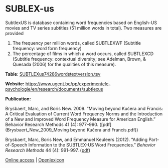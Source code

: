 # SUBLEX-us #

SubtlexUS is database containing word frequencies based on English-US movies and TV series subtitles (51 million words in total). Two measures are provided 

  1.  The frequency per million words, called SUBTLEXWF (Subtitle frequency: word form frequency)
  2.  The percentage of films in which a word occurs, called SUBTLEXCD (Subtitle frequency: contextual diversity; see Adelman, Brown, & Quesada (2006) for the qualities of this measure).


**Table**: [SUBTLEXus74286wordstextversion.tsv](http://www.lexique.org/databases/SUBTLEX-US/SUBTLEXus74286wordstextversion.tsv)

**Website:** <https://www.ugent.be/pp/experimentele-psychologie/en/research/documents/subtlexus>

**Publication:**

Brysbaert, Marc, and Boris New. 2009. “Moving beyond Kučera and Francis: A Critical Evaluation of Current Word Frequency Norms and the Introduction of a New and Improved Word Frequency Measure for American English.” Behavior Research Methods 41 (4): 977–990. ([pdf](Brysbaert_New_2009_Moving beyond Kučera and Francis.pdf))

Brysbaert, Marc, Boris New, and Emmanuel Keuleers (2012). “Adding Part-of-Speech Information to the SUBTLEX-US Word Frequencies.” _Behavior Research Methods_ 44 (4): 991–997. ([pdf](Brysbaert2012_Article_AddingPart-of-speechInformatio.pdf))


[Online access](http://www.lexique.org/shiny/openlexique) | [Openlexicon](http://chrplr.github.io/openlexicon)
